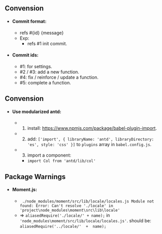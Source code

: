 ## Convension
* #### Commit format:
	* refs #{id} {message}
	* Exp:
		* refs #1 init commit.
* #### Commit ids:
	* #1: for settings.
	* #2 / #3: add a new function. 
	* #4: fix / reinforce / update a function.
	* #5: complete a function.
## Convension
* #### Use modularized antd:
  * 1. install: https://www.npmjs.com/package/babel-plugin-import.
  * 2. add: `['import', { libraryName: 'antd', libraryDirectory: 'es', style: 'css' }]` to `plugins` array in `babel.config.js`.
  * 3. import a component:
    * `import Col from 'antd/lib/col'`
## Package Warnings
 * ####  Moment.js:
	 * `
./node_modules/moment/src/lib/locale/locales.js
Module not found: Error: Can't resolve './locale' in 'project\node_modules\moment\src\lib\locale'`
	* => `aliasedRequire('./locale/' + name);` in `'node_modules\moment/src/lib/locale/locales.js'`. should be: `aliasedRequire('../locale/'  +  name);` 
